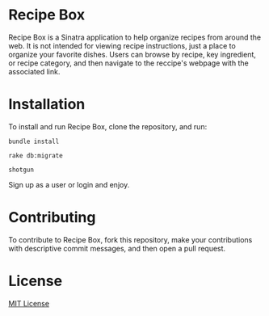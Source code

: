 # Recipe Box

Recipe Box is a Sinatra application to help organize recipes from around the web. It is not intended for viewing recipe instructions, just a place to organize your favorite dishes. Users can browse by recipe, key ingredient, or recipe category, and then navigate to the reccipe's webpage with the associated link.

# Installation

To install and run Recipe Box, clone the repository, and run: 
````
bundle install
````
````
rake db:migrate
````
````
shotgun
````
Sign up as a user or login and enjoy.

# Contributing

To contribute to Recipe Box, fork this repository, make your contributions with descriptive commit messages, and then open a pull request. 

# License
<a href="https://opensource.org/licenses/MIT">MIT License</a>